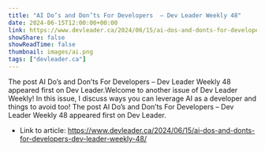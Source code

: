 ```yaml
---
title: "AI Do’s and Don’ts For Developers  – Dev Leader Weekly 48"
date: 2024-06-15T12:00:00+00:00
link: https://www.devleader.ca/2024/06/15/ai-dos-and-donts-for-developers-dev-leader-weekly-48/
showShare: false
showReadTime: false
thumbnail: images/ai.png
tags: ["devleader.ca"]
---
```

The post AI Do’s and Don’ts For Developers  – Dev Leader Weekly 48 appeared first on Dev Leader.Welcome to another issue of Dev Leader Weekly! In this issue, I discuss ways you can leverage AI as a developer and things to avoid too!
The post AI Do’s and Don’ts For Developers  – Dev Leader Weekly 48 appeared first on Dev Leader.

- Link to article: https://www.devleader.ca/2024/06/15/ai-dos-and-donts-for-developers-dev-leader-weekly-48/